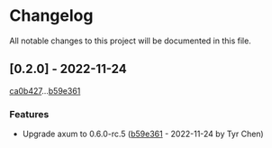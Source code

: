 # Changelog

All notable changes to this project will be documented in this file.

## [0.2.0] - 2022-11-24

[ca0b427](ca0b42710fd6557efdf286391f92187e8ebf6866)...[b59e361](b59e361899aa98feeb1fee05e54b7a657027f97f)

### Features

- Upgrade axum to 0.6.0-rc.5 ([b59e361](b59e361899aa98feeb1fee05e54b7a657027f97f) - 2022-11-24 by Tyr Chen)

<!-- generated by git-cliff -->
